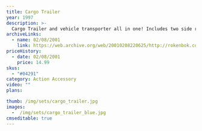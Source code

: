 ```yaml
---
title: Cargo Trailer
year: 1997
description: >-
  Cargo Trailer and vehicle transporter all in one! Includes two side rails for transporting cargo and hidden ramps that pull out for vehicle transportation. Hooks up to all Rokenbok RC vehicles through auto-hitch.
archiveLinks:
  - name: 02/08/2001
    link: https://web.archive.org/web/20010208220625/http://rokenbok.com/catalog/pd_rcv_trailer.html
priceHistory:
  - date: 02/08/2001
    price: 14.99
skus:
  - "#04291"
category: Action Accessory
video: ""
plans:

thumb: /img/sets/cargo_trailer.jpg
images:
  -  /img/sets/cargo_trailer_blue.jpg
cmseditable: true
---
```


